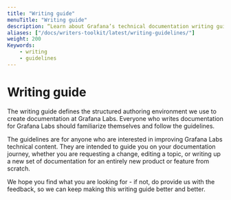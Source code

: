 ```yaml
---
title: "Writing guide"
menuTitle: "Writing guide"
description: “Learn about Grafana’s technical documentation writing guidelines”
aliases: ["/docs/writers-toolkit/latest/writing-guidelines/"]
weight: 200
Keywords:
    - writing
    - guidelines
---
```


# Writing guide

The writing guide defines the structured authoring environment we use to create documentation at Grafana Labs. Everyone who writes documentation for Grafana Labs should familiarize themselves and follow the guidelines.

The guidelines are for anyone who are interested in improving Grafana Labs technical content. They are intended to guide you on your documentation journey, whether you are requesting a change, editing a topic, or writing up a new set of documentation for an entirely new product or feature from scratch.
<!-- vale Grafana.Exclamation = NO -->
We hope you find what you are looking for - if not, do provide us with the feedback, so we can keep making this writing guide better and better.
<!-- vale Grafana.Exclamation = YES -->

